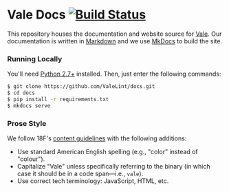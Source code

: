 # Vale Docs [![Build Status](https://travis-ci.org/ValeLint/docs.svg?branch=master)](https://travis-ci.org/ValeLint/docs)

This repository houses the documentation and website source for [Vale](https://github.com/ValeLint/vale). Our documentation is written in [Markdown](http://commonmark.org/) and we use [MkDocs](http://www.mkdocs.org/) to build the site.

### Running Locally

You'll need [Python 2.7+](https://www.python.org/downloads/) installed. Then, just enter the following commands:

```bash
$ git clone https://github.com/ValeLint/docs.git
$ cd docs
$ pip install -r requirements.txt
$ mkdocs serve
```

### Prose Style

We follow 18F's [content guidelines](https://pages.18f.gov/content-guide/) with the following additions:

<!-- vale off -->

- Use standard American English spelling (e.g., "color" instead of "colour").
- Capitalize "Vale" unless specifically referring to the binary (in which case it should be in a code span&mdash;i.e., `vale`).
- Use correct tech terminology: JavaScript, HTML, etc.

